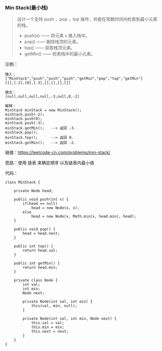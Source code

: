 ### Min Stack(最小栈)

> 设计一个支持 push ，pop ，top 操作，并能在常数时间内检索到最小元素的栈。 
>  - push(x) —— 将元素 x 推入栈中。
>  - pop() —— 删除栈顶的元素。
>  - top() —— 获取栈顶元素。
>  - getMin() —— 检索栈中的最小元素。

示例：
```
输入：
["MinStack","push","push","push","getMin","pop","top","getMin"]
[[],[-2],[0],[-3],[],[],[],[]]

输出：
[null,null,null,null,-3,null,0,-2]

解释：
MinStack minStack = new MinStack();
minStack.push(-2);
minStack.push(0);
minStack.push(-3);
minStack.getMin();   --> 返回 -3.
minStack.pop();
minStack.top();      --> 返回 0.
minStack.getMin();   --> 返回 -2.

```

链接：https://leetcode-cn.com/problems/min-stack/

思路：使用 链表 来确定顺序 以及链表内最小值

代码：
```
class MinStack {

    private Node head;

    public void push(int x) {
        if(head == null)
            head = new Node(x, x);
        else
            head = new Node(x, Math.min(x, head.min), head);
    }

    public void pop() {
        head = head.next;
    }

    public int top() {
        return head.val;
    }

    public int getMin() {
        return head.min;
    }

    private class Node {
        int val;
        int min;
        Node next;

        private Node(int val, int min) {
            this(val, min, null);
        }

        private Node(int val, int min, Node next) {
            this.val = val;
            this.min = min;
            this.next = next;
        }
    }
}
```
